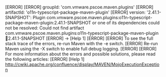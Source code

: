 [ERROR] 
[ERROR] groupId: 'com.vmware.pscoe.maven.plugins'
[ERROR] artifactId: 'o11n-typescript-package-maven-plugin'
[ERROR] version: '2.41.1-SNAPSHOT': Plugin com.vmware.pscoe.maven.plugins:o11n-typescript-package-maven-plugin:2.41.1-SNAPSHOT or one of its dependencies could not be resolved: Could not find artifact com.vmware.pscoe.maven.plugins:o11n-typescript-package-maven-plugin:jar:2.41.1-SNAPSHOT
[ERROR] -> [Help 1]
[ERROR] 
[ERROR] To see the full stack trace of the errors, re-run Maven with the -e switch.
[ERROR] Re-run Maven using the -X switch to enable full debug logging.
[ERROR] 
[ERROR] For more information about the errors and possible solutions, please read the following articles:
[ERROR] [Help 1] http://cwiki.apache.org/confluence/display/MAVEN/MojoExecutionException
